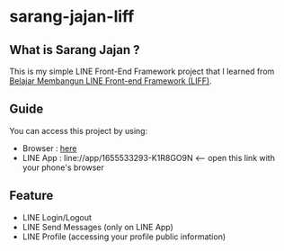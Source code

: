 # sarang-jajan-liff

## What is Sarang Jajan ?
This is my simple LINE Front-End Framework project that I learned from [Belajar Membangun LINE Front-end Framework (LIFF)](https://www.dicoding.com/academies/153).


## Guide
You can access this project by using:
- Browser : [here](http://sarang-jajan-v1.herokuapp.com)
- LINE App : line://app/1655533293-K1R8GO9N <-- open this link with your phone's browser

## Feature
- LINE Login/Logout
- LINE Send Messages (only on LINE App)
- LINE Profile (accessing your profile public information)
